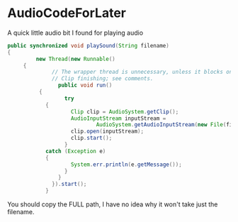 # AudioCodeForLater
A quick little audio bit I found for playing audio

```java
public synchronized void playSound(String filename) 
{
		 new Thread(new Runnable() 
     {
			  // The wrapper thread is unnecessary, unless it blocks on the
			  // Clip finishing; see comments.
			    public void run() 
          {
			      try 
            {
			        Clip clip = AudioSystem.getClip();
			        AudioInputStream inputStream = 
			        		AudioSystem.getAudioInputStream(new File(filename));
			        clip.open(inputStream);
			        clip.start(); 
			      } 
            catch (Exception e) 
            {
			        System.err.println(e.getMessage());
			      }
			    }
			  }).start();
			}
```
You should copy the FULL path, I have no idea why it won't take just the filename.
